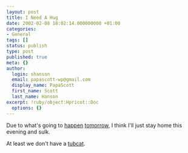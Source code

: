 ```yaml
---
layout: post
title: I Need A Hug
date: 2002-02-08 18:02:14.000000000 +01:00
categories:
- General
tags: []
status: publish
type: post
published: true
meta: {}
author:
  login: shanson
  email: papascott-wp@gmail.com
  display_name: PapaScott
  first_name: Scott
  last_name: Hanson
excerpt: !ruby/object:Hpricot::Doc
  options: {}
---
```

<p>Due to what's going to <a href="/2000/02/09">happen</a> <a href="/2001/02/09">tomorrow</a>, I think I'll just stay home this evening and sulk.</p>
<p>At least we don't have a <a href="http://www.tubcat.com">tubcat</a>.</p>

